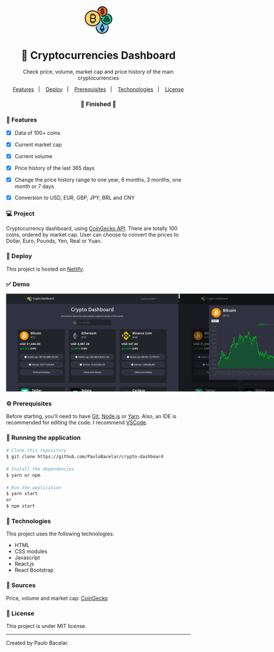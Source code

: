 <h4 align="center">
  <img src="https://github.com/PauloBacelar/crypto-dashboard/blob/main/public/logo.png" alt="logo" height="75"/>
</h4>

<h1 align="center">
    🚀 Cryptocurrencies Dashboard
</h1>

<p align="center">Check price, volume, market cap and price history of the main cryptocurrencies</p>

<p align="center">
  <a href="#-features">Features</a>&nbsp;&nbsp;&nbsp;|&nbsp;&nbsp;&nbsp;
  <a href="#-deploy">Deploy</a>&nbsp;&nbsp;&nbsp;|&nbsp;&nbsp;&nbsp;
  <a href="#-prerequisites">Prerequisites</a>&nbsp;&nbsp;&nbsp;|&nbsp;&nbsp;&nbsp;
  <a href="#-technologies">Techonologies</a>&nbsp;&nbsp;&nbsp;|&nbsp;&nbsp;&nbsp;
  <a href="#-license">License</a>
</p>

<h3 align="center"> 
🚧  Finished  🚧
</h3>

### 📎 Features 

- [x] Data of 100+ coins
- [x] Current market cap
- [x] Current volume
- [x] Price history of the last 365 days
- [x] Change the price history range to one year, 6 months, 3 months, one month or 7 days
- [x] Conversion to USD, EUR, GBP, JPY, BRL and CNY 


### 💻 Project

Cryptocurrency dashboard, using <a href="https://www.coingecko.com/en/api">CoinGecko API</a>. There are totally 100 coins, ordered by market cap. User can choose to convert the prices to Dollar, Euro, Pounds, Yen, Real or Yuan.

### 🚀 Deploy 

This project is hosted on [Netlify](https://crypto-paulobacelar.netlify.app/).

### ✅ Demo
<div style="display: flex;">
<img src="https://github.com/PauloBacelar/crypto-dashboard/blob/main/public/preview/desktop.png" width="475px"/>
<img src="https://github.com/PauloBacelar/crypto-dashboard/blob/main/public/preview/desktop-2.png" width="475px" />
</div>

### ⚙ Prerequisites

Before starting, you'll need to have [Git](https://git-scm.com), [Node.js](https://nodejs.org/en/) or [Yarn](https://yarnpkg.com/).
Also, an IDE is recommended for editing the code. I recommend [VSCode](https://code.visualstudio.com/).

### 📗 Running the application

```bash
# Clone this repository
$ git clone https://github.com/PauloBacelar/crypto-dashboard

# Install the dependencies
$ yarn or npm

# Run the application
$ yarn start
or
$ npm start
```

### 🚀 Technologies

This project uses the following technologies:

- HTML
- CSS modules
- Javascript
- React.js
- React Bootstrap

### 🧐 Sources

<p>Price, volume and market cap: <a href="https://www.coingecko.com/en/api">CoinGecko</a></p>

### 📝 License

This project is under MIT license.

<hr/>

Created by Paulo Bacelar.
